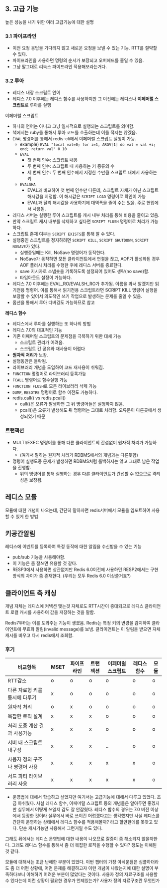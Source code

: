 ## 3. 고급 기능

높은 성능을 내기 위한 여러 고급기능에 대한 설명

### 3.1 파이프라인

- 이전 요청 응답을 기다리지 않고 새로운 요청을 보낼 수 있는 기능. RTT를 절약할 수 있다.
- 파이프라인을 사용하면 명령의 순서가 보장되고 오버헤드를 줄일 수 있음.
- 그냥 말그대로 리눅스 파이프라인 적용해보라는거다. 

### 3.2 루아

- 레디스 내장 스크립트 언어
- 레디스 7.0 이후에는 레디스 함수를 사용하지만 그 이전에는 레디스나 **이페머럴 스크립트**로 루아를 실행

이페머럴 스크립트
- 하나의 언어는 아니고 그냥 일시적으로 실행되는 스크립트를 의미함.
- 책에서는 ruby를 통해서 루아 코드를 호출하는데 이를 적지는 않겠음.
- `EVAL` 명령어를 통해서 redis-cli에서 이페머럴 스크립트 실행이 가능.
    - example) `EVAL "local val=0; for i=1, ARGV[1] do val = val +i; end; return val" 0 10`
    - `EVAL`
        - 첫 번째 인수: 스크립트 내용
        - 두 번째 인수: 스크립트 내 사용하는 키 종류의 수
        - 세 번째 인수: 두 번째 인수에서 지정한 수만큼 스크립트 내에서 사용하는 키
    - `EVALSHA`
        - EVAL과 비교하여 첫 번째 인수만 다른데, 스크립트 자체가 아닌 스크립트 해시값을 지정함. 이 해시값은 `SCRIPT LOAD` 명령어로 확인이 가능
        - EVAL과 달리 해시값을 사용하기에 대역폭을 줄이 수는 있음. 주로 현업에서 사용됨.
- 레디스 서버는 실행한 루아 스크립트를 캐시 내부 처리를 통해 비용을 줄이고 있음.
- 만약 스크립트 캐시 내부를 삭제하고 싶다면 `SCRIPT FLUSH` 명령어로 처리가 가능하다.
- 스크립트 존재 여부는 `SCRIPT EXISTS`를 통해 알 수 있다.
- 실행중인 스크립트를 정지하려면 `SCRIPT KILL`, `SCRIPT SHUTDOWN`, `SCRIPT NOSAVE`가 있다.
    - 실행중일때는 Kill, NoSave 명령어가 동작한다.
    - NoSave가 동작하면 모든 클라이언트에서 연결을 끊고, AOF가 활성화된 경우 AOF 플러시 처리를 수행한 후에 레디스 서버를 종료한다.
    - save 지시자로 스냅숏을 기록하도록 설정되어 있어도 생략(no save)함.
    - 타임아웃도 설정이 가능하다.
- 레디스 7.0 이후에는 EVAL_RO/EVALSH_RO가 추가됨. 이름을 봐서 알겠지만 읽기전용 명령어. 이를 통해서 읽기전용 스크립트라면 SCRIPT KILL 명령어 실행을 보장할 수 있어서 의도적인 쓰기 작업으로 발생하는 문제를 줄일 수 있음.
- 옵션을 통해서 루아 디버깅도 가능하므로 참고


**레디스 함수**

- 레디스에서 루아를 실행하는 또 하나의 방법
- 레디스 7.0의 대표적인 기능
- 기존 이페머럴 스크립트의 문제점을 극복하기 위한 대체 기능
    - 스크립트 관리가 어려움. 
    - 스크립트 간 공유와 재사용이 어렵다
- **원자적 처리**가 보장.
- 실행동안은 블락됨.
- 라이브러리 개념을 도입하여 코드 재사용이 쉬워짐.
- `FUNCTION` 명령어로 라이브러리 등록가능
- `FCALL` 명령어로 함수실행 가능
- `FUNCTION FLUSH`로 모든 라이브러리 삭제 가능
- `DUMP`, `RESOTRE` 명령어로 함수 이전도 가능하다.
- redis.call() vs redis.pcall()
    - call()은 오류가 발생하면 그 뒤 명령어들은 실행하지 않음.
    - pcall()은 오류가 발생해도 뒤 명령어는 그대로 처리함. 오류문이 다른곳에서 생성되었기 때문


### 트랜잭션

- MULTI/EXEC 명령어를 통해 다른 클라이언트의 간섭없이 원자적 처리가 가능하다. 
    - (여기서 말하는 원자적 처리가 RDBMS에서의 개념과는 다른듯함)
- 명령어 실행도중 문제가 발생하면 RDBMS처럼 롤백하지는 않고 그대로 남은 작업을 진행함. 
    - 위의 명령어를 통해 실행하는 경우 다른 클라이언트가 간섭할 수 없으므로 격리성은 보장됨. 


## 레디스 모듈

모듈에 대한 개념이 나오는데, 간단히 말하자면 redis서버에서 모듈을 임포트하여 사용할 수 있게 한 방법

## 키공간알림

레디스에 이벤트를 등록하여 특정 동작에 대한 알림을 수신받을 수 있는 기능
- pub/sub 기능을 사용해야함.
- 이 기능은 좀 잘쓰면 유용할 것 같다.
- RESP3에서 사용하면 상관없지만 Redis 6.0이전에 사용하던 RESP2에서는 구현방식의 차이가 좀 존재한다. (우리는 모두 Redis 6.0 이상쓸거죠?)


## 클라이언트 측 캐싱

개념 자체는 레디스에 커넥션 맺는것 자체로도 RTT시간이 증대되므로 레디스 클라이언트 로컬 캐시를 사용하여 값을 저장하는 것을 말함. 

Redis7부터는 이를 도와주는 기능이 생겼음.
Redis는 특정 키의 변경을 감지하여 클라이언트에 무효화 알림(invalid message)를 보냄.
클라이언트는 이 알림을 받으면 자체 캐시를 비우고 다시 redis에서 조회함.






### 후기


|비교항목|MSET|파이프라인|트랜잭션|이페머럴 스크립트|레디스 함수| 모듈|
|-----|----|----|----|----|----|----|
|RTT감소|o|o|o|o|o|o|
|다른 자료형 키를 동시에 다루기|x|o|o|o|o|o|
|원자적 처리|o|x|o|o|o|o|
|복잡한 로직 설계|x|x|x|o|o|o
|처리 도중 계산 결과 사용가능|x|x|x|o|o|o|
|서버 내 스크립트 내구성|x|x|x|..|o|o
|사용자 정의 구조나 명령어 사용|x|x|x|x|x|o|
|서드 파티 라이브러리 사용|x|x|x|x|x|o|


- 운영법에 대해서 학습하고 싶었지만 여기서는 고급기능에 대해서 다루고 있었다. 조금 아쉬웠다. 사실 레디스 함수, 이페머럴 스크립트 등의 개념들은 알아두면 좋겠지만 실무에서 어떻게 쓰일지 감도 잘 안잡혔다. 레디스 함수의 경우는 7.0 버전 이상에서 등장한 것이라 실무에서 바로 쓰이긴 어렵겠다고는 생각했지만 사실 레디스를 간단히 운영하는 상태에서 레디스 함수를 적용해볼까? 라고 할만한데를 못찾고 있다. 단순 캐시기능만 사용해서 그런거일 수도 있다.

그래도 뒤에서는 레디스 운영법에 대한 내용이 나오므로 갈증이 좀 해소되지 않을까한다.
그래도 레디스 함수를 통해서 좀 더 복잡한 로직을 수행할 수 있다? 정도는 이해된 것 같다.

모듈에 대해서는 조금 난해한 부분이 있었다. 이번 챕터의 가장 아쉬운점은 심플하더라도 좀 더 어떤 상황에, 어떤 문제를 해결하고자 이런 개념이 나왔는지에 대한 설명이 부족하다보니 이해하기 어려운 부분이 많았다는 것이다.  사용자 정의 자료구조를 사용할 수 있다는데 이런 상황이 필요한 경우가 언제있는가? 사용자 정의 자료구조란 무엇인가



